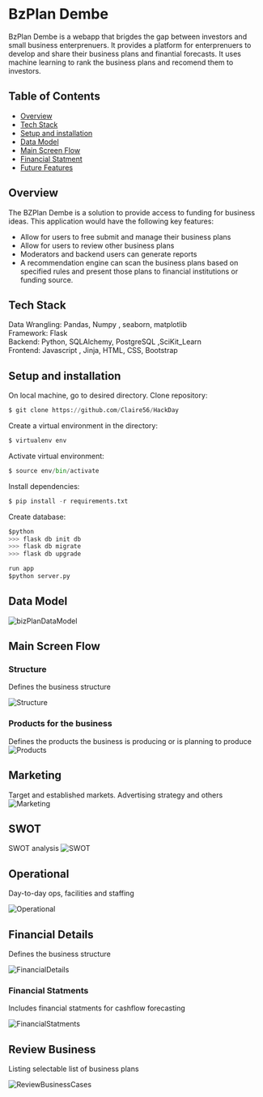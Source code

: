 
# BzPlan Dembe 
BzPlan Dembe is a webapp that brigdes the gap between investors and small business enterprenuers. It provides a platform for enterprenuers to develop and share their business plans and finantial forecasts. It uses machine learning to rank the business plans and recomend them to investors.

## Table of Contents
* [Overview](#Overview)
* [Tech Stack](#Tech-Stack)
* [Setup and installation](#Setup-and-installation)
* [Data Model](#Data-Model)
* [Main Screen Flow](#Main-Screen-Flow)
* [Financial Statment](#Financial-Statments)
* [Future Features](#Future-Features)



## Overview
The BZPlan Dembe is a solution to provide access to funding for business ideas. This application would have the following key features:
* Allow for users to free submit and manage their business plans
* Allow for users to review other business plans
* Moderators and backend users can generate reports
* A recommendation engine can scan the business plans based on specified rules and present those plans to financial institutions or funding source. 



## Tech Stack
Data Wrangling: Pandas, Numpy , seaborn, matplotlib <br>
Framework: Flask <br>
Backend: Python, SQLAlchemy, PostgreSQL ,SciKit_Learn <br>
Frontend: Javascript , Jinja, HTML, CSS, Bootstrap <br>

## Setup and installation
On local machine, go to desired directory. Clone  repository:<br>
```python
$ git clone https://github.com/Claire56/HackDay
```
Create a virtual environment in the directory:<br>
```python
$ virtualenv env
```
Activate virtual environment:<br>
```python
$ source env/bin/activate
```
Install dependencies:<br>
```python
$ pip install -r requirements.txt 
```
Create database:<br>
```python
$python 
>>> flask db init db 
>>> flask db migrate
>>> flask db upgrade

run app 
$python server.py
```

## Data Model

![bizPlanDataModel](./docs/bizPlanDataModel.png)

## Main Screen Flow

### Structure
Defines the business structure

![Structure](./docs/1.Structure.png)

### Products for the business
Defines the products the business is producing or is planning to produce
![Products](./docs/2.Products.png)


## Marketing
Target and established markets. Advertising strategy and others
![Marketing](./docs/3.Marketing.png)


## SWOT
SWOT analysis
![SWOT](./docs/4.SWOT.png)


## Operational
Day-to-day ops, facilities and staffing

![Operational](./docs/5.Operational.png)


## Financial Details
Defines the business structure

![FinancialDetails](./docs/6.FinancialDetails.png)

### Financial Statments
Includes financial statments for cashflow forecasting

![FinancialStatments](./docs/7.FinancialStatements.png)


## Review Business
Listing selectable list of business plans

![ReviewBusinessCases](./docs/8.ReviewBusinessCases.png)


